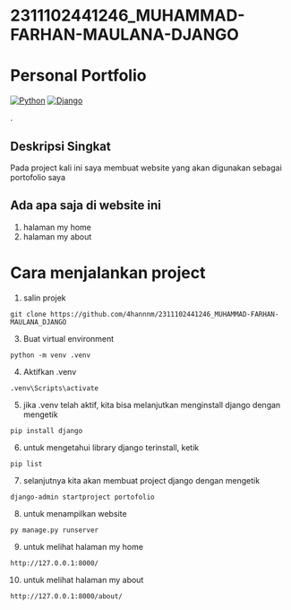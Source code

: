 # 2311102441246_MUHAMMAD-FARHAN-MAULANA-DJANGO

# Personal Portfolio

[![Python](https://img.shields.io/badge/Python-3776AB?logo=python&logoColor=fff)](#)
[![Django](https://img.shields.io/badge/Django-%23092E20.svg?logo=django&logoColor=white)](#)

.
## Deskripsi Singkat
Pada project kali ini saya membuat website yang akan digunakan sebagai portofolio saya

## Ada apa saja di website ini
1. halaman my home
2. halaman my about


# Cara menjalankan project
1. salin projek
```
git clone https://github.com/4hannnm/2311102441246_MUHAMMAD-FARHAN-MAULANA_DJANGO
```
3. Buat virtual environment 
```
python -m venv .venv
```
4. Aktifkan .venv 
```
.venv\Scripts\activate
```
5. jika .venv telah aktif, kita bisa melanjutkan menginstall django dengan mengetik
```
pip install django
```
6. untuk mengetahui library django terinstall, ketik 
```
pip list
```
7. selanjutnya kita akan membuat project django dengan mengetik 
```
django-admin startproject portofolio
``` 
8. untuk menampilkan website 
```
py manage.py runserver
```
9. untuk melihat halaman my home
```
http://127.0.0.1:8000/
```
10. untuk melihat halaman my about
```
http://127.0.0.1:8000/about/
```